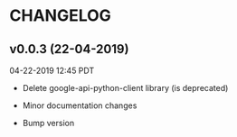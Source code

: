 # CHANGELOG

## v0.0.3 (22-04-2019)

04-22-2019 12:45 PDT

* Delete google-api-python-client library (is deprecated)

* Minor documentation changes

* Bump version
